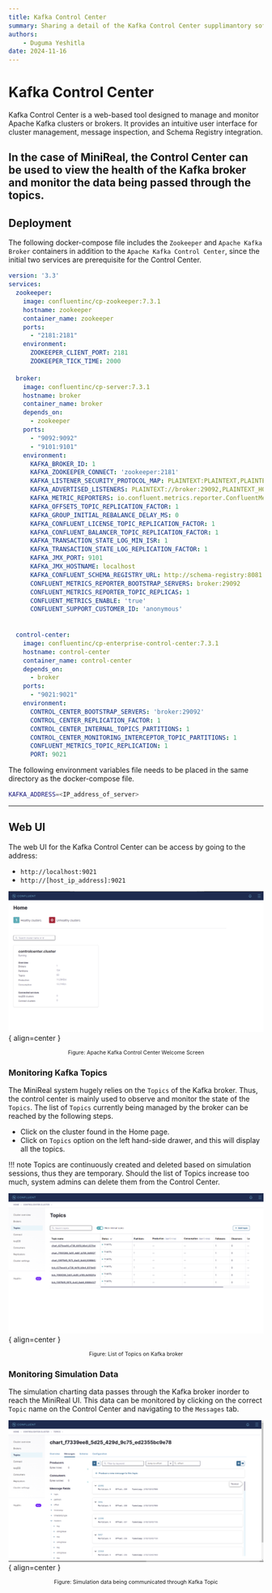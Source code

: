 ```yaml
---
title: Kafka Control Center
summary: Sharing a detail of the Kafka Control Center supplimantory software.
authors:
    - Duguma Yeshitla
date: 2024-11-16
---
```


# Kafka Control Center
Kafka Control Center is a web-based tool designed to manage and monitor Apache
Kafka clusters or brokers. It provides an intuitive user interface for cluster management, 
message inspection, and Schema Registry integration.

In the case of MiniReal, the Control Center can be used to view the health of
the Kafka broker and monitor the data being passed through the topics.
---
## Deployment
The following docker-compose file includes the `Zookeeper` and `Apache Kafka Broker` containers
in addition to the `Apache Kafka Control Center`, since the initial two services are prerequisite
for the Control Center.

``` yaml title="docker-compose"
version: '3.3'
services:
  zookeeper:
    image: confluentinc/cp-zookeeper:7.3.1
    hostname: zookeeper
    container_name: zookeeper
    ports:
      - "2181:2181"
    environment:
      ZOOKEEPER_CLIENT_PORT: 2181
      ZOOKEEPER_TICK_TIME: 2000

  broker:
    image: confluentinc/cp-server:7.3.1
    hostname: broker
    container_name: broker
    depends_on:
      - zookeeper
    ports:
      - "9092:9092"
      - "9101:9101"
    environment:
      KAFKA_BROKER_ID: 1
      KAFKA_ZOOKEEPER_CONNECT: 'zookeeper:2181'
      KAFKA_LISTENER_SECURITY_PROTOCOL_MAP: PLAINTEXT:PLAINTEXT,PLAINTEXT_HOST:PLAINTEXT
      KAFKA_ADVERTISED_LISTENERS: PLAINTEXT://broker:29092,PLAINTEXT_HOST://${KAFKA_ADDRESS}:9092
      KAFKA_METRIC_REPORTERS: io.confluent.metrics.reporter.ConfluentMetricsReporter
      KAFKA_OFFSETS_TOPIC_REPLICATION_FACTOR: 1
      KAFKA_GROUP_INITIAL_REBALANCE_DELAY_MS: 0
      KAFKA_CONFLUENT_LICENSE_TOPIC_REPLICATION_FACTOR: 1
      KAFKA_CONFLUENT_BALANCER_TOPIC_REPLICATION_FACTOR: 1
      KAFKA_TRANSACTION_STATE_LOG_MIN_ISR: 1
      KAFKA_TRANSACTION_STATE_LOG_REPLICATION_FACTOR: 1
      KAFKA_JMX_PORT: 9101
      KAFKA_JMX_HOSTNAME: localhost
      KAFKA_CONFLUENT_SCHEMA_REGISTRY_URL: http://schema-registry:8081
      CONFLUENT_METRICS_REPORTER_BOOTSTRAP_SERVERS: broker:29092
      CONFLUENT_METRICS_REPORTER_TOPIC_REPLICAS: 1
      CONFLUENT_METRICS_ENABLE: 'true'
      CONFLUENT_SUPPORT_CUSTOMER_ID: 'anonymous'

  
  control-center:
    image: confluentinc/cp-enterprise-control-center:7.3.1
    hostname: control-center
    container_name: control-center
    depends_on:
      - broker
    ports:
      - "9021:9021"
    environment:
      CONTROL_CENTER_BOOTSTRAP_SERVERS: 'broker:29092'
      CONTROL_CENTER_REPLICATION_FACTOR: 1
      CONTROL_CENTER_INTERNAL_TOPICS_PARTITIONS: 1
      CONTROL_CENTER_MONITORING_INTERCEPTOR_TOPIC_PARTITIONS: 1
      CONFLUENT_METRICS_TOPIC_REPLICATION: 1
      PORT: 9021
```
The following environment variables file needs to be placed in the same
directory as the docker-compose file.

```bash title=".env"
KAFKA_ADDRESS=<IP_address_of_server>
```

---
## Web UI
The web UI for the Kafka Control Center can be access by going to the address:

* ``` http://localhost:9021 ```
* ``` http://[host_ip_address]:9021 ```

![Apache Kafka Control Center Welcome Screen](../imgs/kafka/kafka_welcome.png){ align=center }
<p style="text-align: center; font-size: 0.75em;">
    Figure: Apache Kafka Control Center Welcome Screen
</p>

### Monitoring Kafka Topics
The MiniReal system hugely relies on the `Topics` of the Kafka broker. Thus, the control center is 
mainly used to observe and monitor the state of the `Topics`. The list of `Topics` currently
being managed by the broker can be reached by the following steps.

* Click on the cluster found in the Home page.
* Click on `Topics` option on the left hand-side drawer, and this will display all the topics.

!!! note
    Topics are continuously created and deleted based on simulation sessions, thus they are temporary.
    Should the list of Topics increase too much, system admins can delete them from the Control Center.

![List of Topics on Kafka broker](../imgs/kafka/kafka_topics.png){ align=center }
<p style="text-align: center; font-size: 0.75em;">
    Figure: List of Topics on Kafka broker
</p>

### Monitoring Simulation Data
The simulation charting data passes through the Kafka broker inorder to reach the MiniReal UI. This data 
can be monitored by clicking on the correct `Topic` name on the Control Center and navigating to the
`Messages` tab. 

![Simulation data being communicated through Kafka Topic](../imgs/kafka/kafka_sim_data.png){ align=center }
<p style="text-align: center; font-size: 0.75em;">
    Figure: Simulation data being communicated through Kafka Topic
</p>